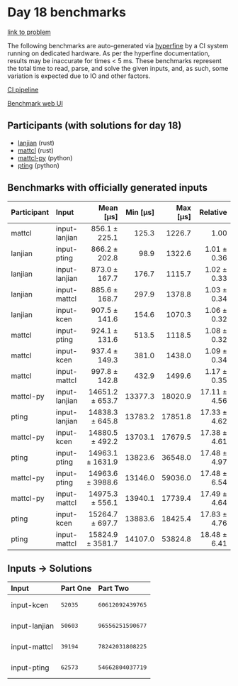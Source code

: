 # Day 18 benchmarks

[link to problem](https://adventofcode.com/2023/day/18)

The following benchmarks are auto-generated via
[hyperfine](https://github.com/sharkdp/hyperfine) by a CI system running on
dedicated hardware. As per the hyperfine documentation, results may be
inaccurate for times < 5 ms. These benchmarks represent the total time to read,
parse, and solve the given inputs, and, as such, some variation is expected due
to IO and other factors.

[CI pipeline](http://ci.papercode.net:8080/teams/main/pipelines/aoc2023)

[Benchmark web UI](https://aoc.ancalagon.black)


## Participants (with solutions for day 18)

- [lanjian](https://github.com/lanjian/aoc-2023) (rust)
- [mattcl](https://github.com/mattcl/aoc2023) (rust)
- [mattcl-py](https://github.com/mattcl/aoc2023-py) (python)
- [pting](https://github.com/pting/aoc2023) (python)


## Benchmarks with officially generated inputs

| Participant | Input | Mean [µs] | Min [µs] | Max [µs] | Relative |
|:---|:---|---:|---:|---:|---:|
| mattcl | input-lanjian | 856.1 ± 225.1 | 125.3 | 1226.7 | 1.00 |
| lanjian | input-pting | 866.2 ± 202.8 | 98.9 | 1322.6 | 1.01 ± 0.36 |
| lanjian | input-lanjian | 873.0 ± 167.7 | 176.7 | 1115.7 | 1.02 ± 0.33 |
| lanjian | input-mattcl | 885.6 ± 168.7 | 297.9 | 1378.8 | 1.03 ± 0.34 |
| lanjian | input-kcen | 907.5 ± 141.6 | 154.6 | 1070.3 | 1.06 ± 0.32 |
| mattcl | input-pting | 924.1 ± 131.6 | 513.5 | 1118.5 | 1.08 ± 0.32 |
| mattcl | input-kcen | 937.4 ± 149.3 | 381.0 | 1438.0 | 1.09 ± 0.34 |
| mattcl | input-mattcl | 997.8 ± 142.8 | 432.9 | 1499.6 | 1.17 ± 0.35 |
| mattcl-py | input-lanjian | 14651.2 ± 653.7 | 13377.3 | 18020.9 | 17.11 ± 4.56 |
| pting | input-lanjian | 14838.3 ± 645.8 | 13783.2 | 17851.8 | 17.33 ± 4.62 |
| mattcl-py | input-kcen | 14880.5 ± 492.2 | 13703.1 | 17679.5 | 17.38 ± 4.61 |
| pting | input-pting | 14963.1 ± 1631.9 | 13823.6 | 36548.0 | 17.48 ± 4.97 |
| mattcl-py | input-pting | 14963.6 ± 3988.6 | 13146.0 | 59036.0 | 17.48 ± 6.54 |
| mattcl-py | input-mattcl | 14975.3 ± 556.1 | 13940.1 | 17739.4 | 17.49 ± 4.64 |
| pting | input-kcen | 15264.7 ± 697.7 | 13883.6 | 18425.4 | 17.83 ± 4.76 |
| pting | input-mattcl | 15824.9 ± 3581.7 | 14107.0 | 53824.8 | 18.48 ± 6.41 |


## Inputs -> Solutions

| Input | Part One | Part Two |
|:---|:---|:---|
|input-kcen|<pre>52035</pre>|<pre>60612092439765</pre>|
|input-lanjian|<pre>50603</pre>|<pre>96556251590677</pre>|
|input-mattcl|<pre>39194</pre>|<pre>78242031808225</pre>|
|input-pting|<pre>62573</pre>|<pre>54662804037719</pre>|